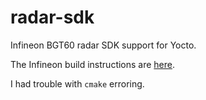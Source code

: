 # radar-sdk

Infineon BGT60 radar SDK support for Yocto.

The Infineon build instructions are [here](https://github.com/DynamicDevices/radar-sdk/blob/main/doc/documentation.html).

I had trouble with `cmake` erroring. 


